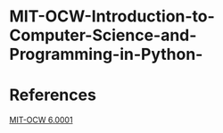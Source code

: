 # MIT-OCW-Introduction-to-Computer-Science-and-Programming-in-Python-

# References 

[MIT-OCW 6.0001](https://ocw.mit.edu/courses/electrical-engineering-and-computer-science/6-0001-introduction-to-computer-science-and-programming-in-python-fall-2016/index.htm)
